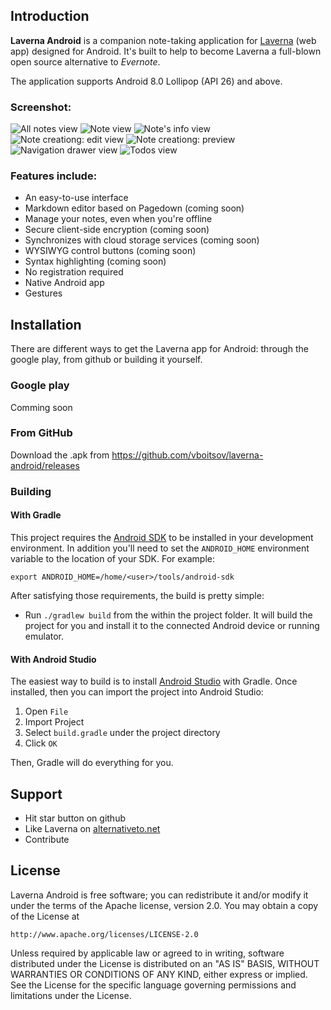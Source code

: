 ## Introduction

**Laverna Android** is a companion note-taking application for [Laverna](https://github.com/Laverna/laverna) (web app) designed for Android. It's built to help to become Laverna a full-blown open source alternative to _Evernote_.

The application supports Android 8.0 Lollipop (API 26) and above.

### Screenshot:

![All notes view](screenshots/1-all-notes.png "All notes view")
![Note view](screenshots/2-note-view.png "Note view")
![Note's info view](screenshots/3-note-info.png "Note's info view")
![Note creationg: edit view](screenshots/4-create-note-edit-view.png "Note creationg: edit view")
![Note creationg: preview](screenshots/5-create-note-preview.png "Note creationg: preview")
![Navigation drawer view](screenshots/6-drawer-menu.png "Navigation drawer view")
![Todos view](screenshots/7-todos-view.png "Todos view")


### Features include:
- An easy-to-use interface
- Markdown editor based on Pagedown (coming soon)
- Manage your notes, even when you're offline
- Secure client-side encryption (coming soon)
- Synchronizes with cloud storage services (coming soon)
- WYSIWYG control buttons (coming soon)
- Syntax highlighting (coming soon)
- No registration required
- Native Android app
- Gestures

## Installation

There are different ways to get the Laverna app for Android: through the google play, from github or building it yourself.

### Google play

Comming soon

### From GitHub
Download the .apk from https://github.com/vboitsov/laverna-android/releases

### Building

#### With Gradle

This project requires the [Android SDK](http://developer.android.com/sdk/index.html) to be installed in your development environment. In addition you'll need to set the `ANDROID_HOME` environment variable to the location of your SDK. For example:

`export ANDROID_HOME=/home/<user>/tools/android-sdk`

After satisfying those requirements, the build is pretty simple:

- Run `./gradlew build` from the within the project folder. It will build the project for you and install it to the connected Android device or running emulator.

#### With Android Studio

The easiest way to build is to install [Android Studio](https://developer.android.com/sdk/index.html) with Gradle. Once installed, then you can import the project into Android Studio:

1. Open `File`
2. Import Project
3. Select `build.gradle` under the project directory
4. Click `OK`

Then, Gradle will do everything for you.

## Support

- Hit star button on github
- Like Laverna on [alternativeto.net](http://alternativeto.net/software/laverna/)
- Contribute


## License

Laverna Android is free software; you can redistribute it and/or modify it under the terms of the Apache license, version 2.0. You may obtain a copy of the License at

`http://www.apache.org/licenses/LICENSE-2.0`

Unless required by applicable law or agreed to in writing, software distributed under the License is distributed on an "AS IS" BASIS, WITHOUT WARRANTIES OR CONDITIONS OF ANY KIND, either express or implied. See the License for the specific language governing permissions and limitations under the License.

